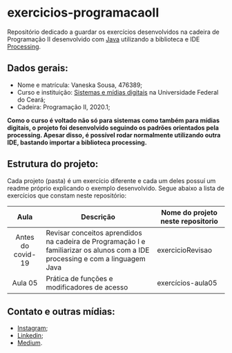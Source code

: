 # exercicios-programacaoII
Repositório dedicado a guardar os exercícios desenvolvidos na cadeira de Programação II desenvolvido com [Java](https://www.java.com/pt_BR/download/) utilizando a biblioteca e IDE [Processing](https://processing.org/). 

## Dados gerais:
* Nome e matrícula: Vaneska Sousa, 476389;
* Curso e instituição: [Sistemas e mídias digitais](https://smd.ufc.br/pt/sobre-o-curso/) na Universidade Federal do Ceará;
* Cadeira: Programação II, 2020.1;

**Como o curso é voltado não só para sistemas como também para mídias digitais, o projeto foi desenvolvido seguindo os padrões orientados pela processing. Apesar disso, é possível rodar normalmente utilizando outra IDE, bastando importar a biblioteca processing.**

## Estrutura do projeto:
Cada projeto (pasta) é um exercício diferente e cada um deles possuí um readme próprio explicando o exemplo desenvolvido. Segue abaixo a lista de exercícios que constam neste repositório:

Aula | Descrição | Nome do projeto neste repositorio  | 
|:-:|---|---|
| Antes do covid-19 | Revisar conceitos aprendidos na cadeira de Programação I e familiarizar os alunos com a IDE processing e com a linguagem Java | exercicioRevisao |     
| Aula 05 | Prática de funções e modificadores de acesso | exercícios-aula05 |   

## Contato e outras mídias:
* [Instagram](https://www.instagram.com/vaneska.sousa20/);
* [Linkedin](https://www.linkedin.com/in/vaneska-sousa);
* [Medium](https://medium.com/@vaneskakaren15).
